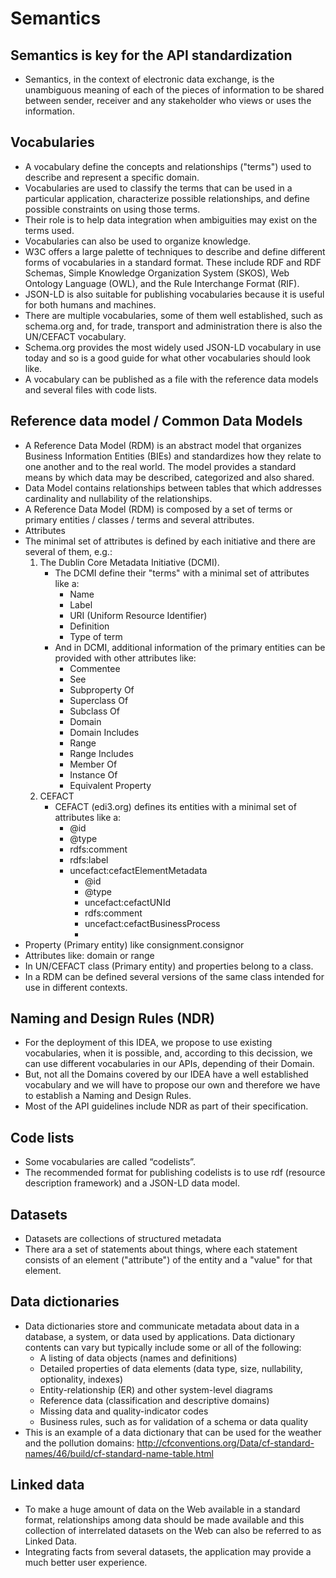 # Semantics

## Semantics is key for the API standardization
- Semantics, in the context of electronic data exchange, is the unambiguous meaning of
each of the pieces of information to be shared between sender, receiver and any stakeholder
who views or uses the information.
## Vocabularies
- A vocabulary define the concepts and relationships ("terms") used to describe and represent a specific domain.
- Vocabularies are used to classify the terms that can be used in a particular application, characterize possible relationships, and define possible constraints on using those terms.
- Their role is to help data integration when ambiguities may exist on the terms used.
- Vocabularies can also be used to organize knowledge. 
- W3C offers a large palette of techniques to describe and define different forms of vocabularies in a standard format. These include RDF and RDF Schemas, Simple Knowledge Organization System (SKOS), Web Ontology Language (OWL), and the Rule Interchange Format (RIF). 
- JSON-LD is also suitable for publishing vocabularies because it is useful for both humans and machines.
- There are multiple vocabularies, some of them well established, such as schema.org and, for trade, transport and administration there is also the UN/CEFACT vocabulary.
- Schema.org provides the most widely used JSON-LD vocabulary in use today and so is a good guide for what other vocabularies should look like.
- A vocabulary can be published as a file with the reference data models and several files with code lists.
## Reference data model / Common Data Models
- A Reference Data Model (RDM) is an abstract model that organizes Business Information Entities (BIEs) and standardizes how they relate to one another and to the real world. The model provides a standard means by which data may be described, categorized and also shared.
- Data Model contains relationships between tables that which addresses cardinality and nullability of the relationships. 
- A Reference Data Model (RDM) is composed by a set of terms or primary entities / classes / terms and several attributes. 
- Attributes 
- The minimal set of attributes is defined by each initiative and there are several of them, e.g.:
  1. The Dublin Core Metadata Initiative (DCMI).
      - The DCMI define their "terms" with a minimal set of attributes like a:
        - Name
        - Label
        - URI (Uniform Resource Identifier)
        - Definition
        - Type of term
      - And in DCMI, additional information of the primary entities can be provided with other attributes like:
        - Commentee
        - See
        - Subproperty Of
        - Superclass Of
        - Subclass Of
        - Domain
        - Domain Includes
        - Range
        - Range Includes
        - Member Of
        - Instance Of
        - Equivalent Property
  2. CEFACT
      - CEFACT (edi3.org) defines its entities with a minimal set of attributes like a:
        - @id
        - @type
        - rdfs:comment
        - rdfs:label
        - uncefact:cefactElementMetadata
          - @id
          - @type
          - uncefact:cefactUNId
          - rdfs:comment
          - uncefact:cefactBusinessProcess
          - 
- Property (Primary entity) like consignment.consignor
- Attributes like: domain or range
- In UN/CEFACT class (Primary entity) and properties belong to a class.
- In a RDM can be defined several versions of the same class intended for use in different contexts.
## Naming and Design Rules (NDR)
- For the deployment of this IDEA, we propose to use existing vocabularies, when it is possible, and, according to this decission, we can use different vocabularies in our APIs, depending of their Domain. 
- But, not all the Domains covered by our IDEA have a well established vocabulary and we will have to propose our own and therefore we have to establish a Naming and Design Rules.
- Most of the API guidelines include NDR as part of their specification.    
## Code lists
- Some vocabularies are called “codelists”.
- The recommended format for publishing codelists is to use rdf (resource description framework) and a JSON-LD data model.
## Datasets
- Datasets are collections of structured metadata
- There ara a set of statements about things, where each statement consists of an element ("attribute") of the entity and a "value" for that element.
## Data dictionaries
- Data dictionaries store and communicate metadata about data in a database, a system, or data used by applications.  Data dictionary contents can vary but typically include some or all of the following:
  - A listing of data objects (names and definitions)
  - Detailed properties of data elements (data type, size, nullability, optionality, indexes)
  - Entity-relationship (ER) and other system-level diagrams
  - Reference data (classification and descriptive domains)
  - Missing data and quality-indicator codes
  - Business rules, such as for validation of a schema or data quality
- This is an example of a data dictionary that can be used for the weather and the pollution domains: http://cfconventions.org/Data/cf-standard-names/46/build/cf-standard-name-table.html
## Linked data
- To make a huge amount of data on the Web available in a standard format, relationships among data should be made available and this collection of interrelated datasets on the Web can also be referred to as Linked Data.
- Integrating facts from several datasets, the application may provide a much better user experience.
